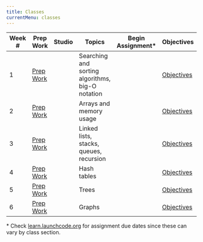 ```yaml
---
title: Classes
currentMenu: classes
---
```


Week # | Prep Work | Studio | Topics | Begin Assignment\* | Objectives
-------|-----------|--------|--------|--------------------|------------
1 | [Prep Work](../class-prep/1/) | | Searching and sorting algorithms, big-O notation | | [Objectives](../objectives/#week-1)
2 | [Prep Work](../class-prep/2/) | | Arrays and memory usage | | [Objectives](../objectives/#week-2)
3 | [Prep Work](../class-prep/3/) | | Linked lists, stacks, queues, recursion | | [Objectives](../objectives/#week-3)
4 | [Prep Work](../class-prep/4/) | | Hash tables | | [Objectives](../objectives/#week-4)
5 | [Prep Work](../class-prep/5/) | | Trees | | [Objectives](../objectives/#week-5)
6 | [Prep Work](../class-prep/6/) | | Graphs | | [Objectives](../objectives/#week-6)

\* Check [learn.launchcode.org](https://learn.launchcode.org) for assignment due dates since these can vary by class section.
